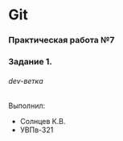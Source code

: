 # Git
### Практическая работа №7
### Задание 1.
###### dev-ветка
Выполнил:
* Солнцев К.В.
* УВПв-321
